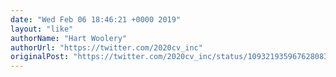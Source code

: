 ```yaml
---
date: "Wed Feb 06 18:46:21 +0000 2019"
layout: "like"
authorName: "Hart Woolery"
authorUrl: "https://twitter.com/2020cv_inc"
originalPost: "https://twitter.com/2020cv_inc/status/1093219359676280832"
---
```

